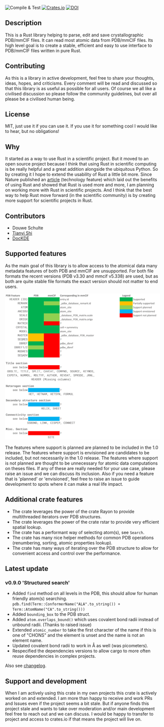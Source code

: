 ![Compile & Test](https://github.com/douweschulte/pdbtbx/actions/workflows/rust.yml/badge.svg)
[![Crates.io](https://img.shields.io/crates/v/pdbtbx.svg)](https://crates.io/crates/pdbtbx)
[![DOI](https://zenodo.org/badge/DOI/10.5281/zenodo.4671031.svg)](https://doi.org/10.5281/zenodo.4671031)

## Description
This is a Rust library helping to parse, edit and save crystallographic PDB/mmCIF files. It can read most atomic data from PDB/mmCIF files. Its high level goal is to create a stable, efficient and easy to use interface to PDB/mmCIF files written in pure Rust.

## Contributing
As this is a library in active development, feel free to share your thoughts, ideas, hopes, and criticisms. Every comment will be read and discussed so that this library is as useful as possible for all users. Of course we all like a civilised discussion so please follow the community guidelines, but over all please be a civilised human being.

## License
MIT, just use it if you can use it. If you use it for something cool I would like to hear, but no obligations!

## Why
It started as a way to use Rust in a scientific project. But it moved to an open source project because I think that using Rust in scientific computing is be really helpful and a great addition alongside the ubiquitous Python. So by creating it I hope to extend the usability of Rust a little bit more. Since Nature published an [article](https://www.nature.com/articles/d41586-020-03382-2) (technology feature) which laid out the benefits of using Rust and showed that Rust is used more and more, I am planning on working more with Rust in scientific projects. And I think that the best way to help Rust move forward (in the scientific community) is by creating more support for scientific projects in Rust.

## Contributors
* Douwe Schulte
* [Tianyi Shi](https://github.com/TianyiShi2001)
* [DocKDE](https://github.com/DocKDE)

## Supported features
As the main goal of this library is to allow access to the atomical data many metadata features of both PDB and mmCIF are unsupported. For both file formats the recent versions (PDB v3.30 and mmcif v5.338) are used, but as both are quite stable file formats the exact version should not matter to end users.

![supported features table](pictures/supported_features.png)

The features where support is planned are planned to be included in the 1.0 release. The features where support is envisioned are candidates to be included, but not necessarily in the 1.0 release. The features where support is not planned are thought to be unnecessary for atomic data computations on theses files. If any of these are really needed for your use case, please raise an issue and we can discuss its inclusion. Also if you need a feature that is 'planned' or 'envisioned', feel free to raise an issue to guide development to spots where it can make a real life impact.

## Additional crate features
* The crate leverages the power of the crate Rayon to provide multithreaded iterators over PDB structures.
* The crate leverages the power of the crate rstar to provide very efficient spatial lookup.
* The crate has a performant way of selecting atom(s), see `Search`.
* The crate has many nice helper methods for common PDB operations (renumbering, sorting, atomic properties lookup).
* The crate has many ways of iterating over the PDB structure to allow for convenient access and control over the performance.

## Latest update
### v0.9.0 'Structured search'
* Added `find` method on all levels in the PDB, this should allow for human friendly atom(s) searching.
    `pdb.find(Term::ConformerName("ALA".to_string()) + Term::AtomName("CA".to_string()))`
* Added `bounding_box` to the PDB struct.
* Added `atom.overlaps_bound()` which uses covalent bond radii instead of unbound radii. (Thanks to raised issue)
* Extended `atomic_number` to take the first character of the name if this is one of "CHONS" and the element is unset and the name is not an element name.
* Updated covalent bond radii to work in Å as well (was picometers).
* Respecified the dependencies versions to allow cargo to more often reuse dependencies in complex projects.

Also see [changelog](https://github.com/douweschulte/pdbtbx/blob/master/changelog.md).

## Support and development
When I am actively using this crate in my own projects this crate is actively worked on and extended. I am more than happy to receive and work PRs and Issues even if the project seems a bit stale. But if anyone finds this project stale and wants to take over moderation and/or main development feel free to reach out and we can discuss. I would be happy to transfer to project and access to crates.io if that means the project will live on.
